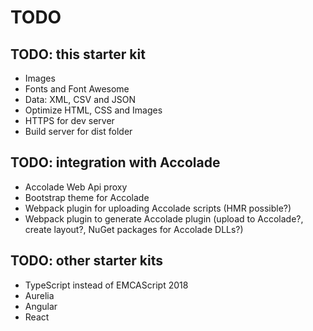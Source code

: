 # TODO

## TODO: this starter kit

- Images
- Fonts and Font Awesome
- Data: XML, CSV and JSON
- Optimize HTML, CSS and Images
- HTTPS for dev server
- Build server for dist folder

## TODO: integration with Accolade

- Accolade Web Api proxy
- Bootstrap theme for Accolade
- Webpack plugin for uploading Accolade scripts (HMR possible?)
- Webpack plugin to generate Accolade plugin (upload to Accolade?, create layout?, NuGet packages for Accolade DLLs?)

## TODO: other starter kits

- TypeScript instead of EMCAScript 2018
- Aurelia
- Angular
- React
